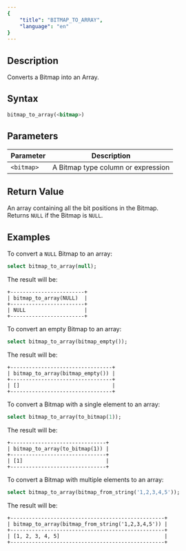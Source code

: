 ```yaml
---
{
    "title": "BITMAP_TO_ARRAY",
    "language": "en"
}
---
```


<!-- 
Licensed to the Apache Software Foundation (ASF) under one
or more contributor license agreements.  See the NOTICE file
distributed with this work for additional information
regarding copyright ownership.  The ASF licenses this file
to you under the Apache License, Version 2.0 (the
"License"); you may not use this file except in compliance
with the License.  You may obtain a copy of the License at
  http://www.apache.org/licenses/LICENSE-2.0
Unless required by applicable law or agreed to in writing,
software distributed under the License is distributed on an
"AS IS" BASIS, WITHOUT WARRANTIES OR CONDITIONS OF ANY
KIND, either express or implied.  See the License for the
specific language governing permissions and limitations
under the License.
-->

## Description

Converts a Bitmap into an Array.

## Syntax

```sql
bitmap_to_array(<bitmap>)
```

## Parameters

| Parameter  | Description                     |
|------------|---------------------------------|
| `<bitmap>` | A Bitmap type column or expression |

## Return Value

An array containing all the bit positions in the Bitmap.  
Returns `NULL` if the Bitmap is `NULL`.

## Examples

To convert a `NULL` Bitmap to an array:

```sql
select bitmap_to_array(null);
```

The result will be:

```text
+------------------------+
| bitmap_to_array(NULL)  |
+------------------------+
| NULL                   |
+------------------------+
```

To convert an empty Bitmap to an array:

```sql
select bitmap_to_array(bitmap_empty());
```

The result will be:

```text
+---------------------------------+
| bitmap_to_array(bitmap_empty()) |
+---------------------------------+
| []                              |
+---------------------------------+
```

To convert a Bitmap with a single element to an array:

```sql
select bitmap_to_array(to_bitmap(1));
```

The result will be:

```text
+-------------------------------+
| bitmap_to_array(to_bitmap(1)) |
+-------------------------------+
| [1]                           |
+-------------------------------+
```

To convert a Bitmap with multiple elements to an array:

```sql
select bitmap_to_array(bitmap_from_string('1,2,3,4,5'));
```

The result will be:

```text
+--------------------------------------------------+
| bitmap_to_array(bitmap_from_string('1,2,3,4,5')) |
+--------------------------------------------------+
| [1, 2, 3, 4, 5]                                  |
+--------------------------------------------------+
```
